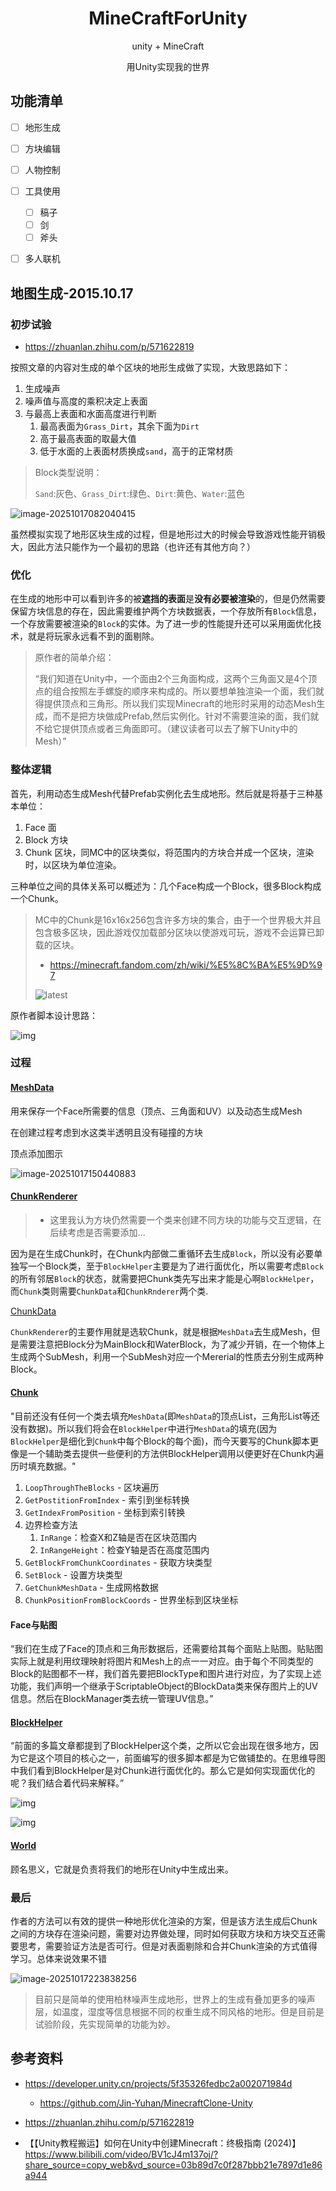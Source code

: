 <div align="center">
  <img src="https://upload.wikimedia.org/wikipedia/zh/1/17/Minecraft_explore_landscape.png" alt="">
  <h1>MineCraftForUnity</h1>
  <p>unity + MineCraft </p>
  <p>用Unity实现我的世界 </p>
</div>


## 功能清单

- [ ] 地形生成
- [ ] 方块编辑
- [ ] 人物控制
- [ ] 工具使用
  - [ ] 稿子
  - [ ] 剑
  - [ ] 斧头
- [ ] 多人联机



## 地图生成-2015.10.17

### 初步试验

- https://zhuanlan.zhihu.com/p/571622819

按照文章的内容对生成的单个区块的地形生成做了实现，大致思路如下：

1. 生成噪声
2. 噪声值与高度的乘积决定上表面
3. 与最高上表面和水面高度进行判断
   1. 最高表面为`Grass_Dirt`，其余下面为`Dirt`
   2. 高于最高表面的取最大值
   3. 低于水面的上表面材质换成`sand`，高于的正常材质



> Block类型说明：
>
> ​	`Sand`:灰色、`Grass_Dirt`:绿色、`Dirt`:黄色、`Water`:蓝色

![image-20251017082040415](README/image-20251017082040415.png)

虽然模拟实现了地形区块生成的过程，但是地形过大的时候会导致游戏性能开销极大，因此方法只能作为一个最初的思路（也许还有其他方向？）

### 优化

在生成的地形中可以看到许多的被**遮挡的表面**是**没有必要被渲染**的，但是仍然需要保留方块信息的存在，因此需要维护两个方块数据表，一个存放所有`Block`信息，一个存放需要被渲染的`Block`的实体。为了进一步的性能提升还可以采用面优化技术，就是将玩家永远看不到的面剔除。

> 原作者的简单介绍：
>
> “我们知道在Unity中，一个面由2个三角面构成，这两个三角面又是4个顶点的组合按照左手螺旋的顺序来构成的。所以要想单独渲染一个面，我们就得提供顶点和三角形。所以我们实现Minecraft的地形时采用的动态Mesh生成，而不是把方块做成Prefab,然后实例化。针对不需要渲染的面，我们就不给它提供顶点或者三角面即可。（建议读者可以去了解下Unity中的Mesh）”

### 整体逻辑

首先，利用动态生成Mesh代替Prefab实例化去生成地形。然后就是将基于三种基本单位：

1. Face 面
2. Block 方块
3. Chunk 区块，同MC中的区块类似，将范围内的方块合并成一个区块，渲染时，以区块为单位渲染。

三种单位之间的具体关系可以概述为：几个Face构成一个Block，很多Block构成一个Chunk。

> MC中的Chunk是16x16x256包含许多方块的集合，由于一个世界极大并且包含极多区块，因此游戏仅加载部分区块以使游戏可玩，游戏不会运算已卸载的区块。
>
> - https://minecraft.fandom.com/zh/wiki/%E5%8C%BA%E5%9D%97
>
> ![latest](README/latest.png)

原作者脚本设计思路：

![img](README/v2-fbbe7e11e87dfe49abbabd74270dfaa4_1440w.jpg)

### 过程

#### [MeshData](Assets/Scripts/WorldGenerateByCatNine/Face/MeshData.cs)

用来保存一个Face所需要的信息（顶点、三角面和UV）以及动态生成Mesh

在创建过程考虑到水这类半透明且没有碰撞的方块



顶点添加图示

![image-20251017150440883](README/image-20251017150440883.png)

#### [ChunkRenderer](Assets/Scripts/WorldGenerateByCatNine/Chunk/ChunkRenderer.cs)

> - 这里我认为方块仍然需要一个类来创建不同方块的功能与交互逻辑，在后续考虑是否需要添加...

因为是在生成Chunk时，在Chunk内部做二重循环去生成`Block`，所以没有必要单独写一个Block类，至于`BlockHelper`主要是为了进行面优化，所以需要考虑`Block`的所有邻居`Block`的状态，就需要把Chunk类先写出来才能是心啊`BlockHelper`，而`Chunk`类则需要`ChunkData`和`ChunkRnderer`两个类.

[ChunkData](Assets/Scripts/WorldGenerateByCatNine/Data.cs)

`ChunkRenderer`的主要作用就是选软Chunk，就是根据`MeshData`去生成Mesh，但是需要注意把Block分为MainBlock和WaterBlock，为了减少开销，在一个物体上生成两个SubMesh，利用一个SubMesh对应一个Mererial的性质去分别生成两种Block。



#### [Chunk](Assets/Scripts/WorldGenerateByCatNine/Chunk/Chunk.cs)

"目前还没有任何一个类去填充`MeshData`(即`MeshData`的顶点List，三角形List等还没有数据)。所以我们将会在`BlockHelper`中进行`MeshData`的填充(因为`BlockHelper`是细化到`Chunk`中每个Block的每个面)，而今天要写的Chunk脚本更像是一个辅助类去提供一些便利的方法供BlockHelper调用以便更好在Chunk内遍历时填充数据。"

1. `LoopThroughTheBlocks` - 区块遍历
2. `GetPostitionFromIndex` - 索引到坐标转换
3. `GetIndexFromPosition` - 坐标到索引转换
4. 边界检查方法
   1. `InRange`：检查X和Z轴是否在区块范围内
   2. `InRangeHeight`：检查Y轴是否在高度范围内
5. `GetBlockFromChunkCoordinates` - 获取方块类型
6. `SetBlock` - 设置方块类型
7. `GetChunkMeshData` - 生成网格数据
8. `ChunkPositionFromBlockCoords` - 世界坐标到区块坐标

#### Face与贴图

“我们在生成了Face的顶点和三角形数据后，还需要给其每个面贴上贴图。贴贴图实际上就是利用纹理映射将图片和Mesh上的点一一对应。由于每个不同类型的Block的贴图都不一样，我们首先要把BlockType和图片进行对应，为了实现上述功能，我们声明一个继承于ScriptableObject的BlockData类来保存图片上的UV信息。然后在BlockManager类去统一管理UV信息。”

#### [BlockHelper](Assets/Scripts/WorldGenerateByCatNine/Block/BlockHelper.cs)

“前面的多篇文章都提到了BlockHelper这个类，之所以它会出现在很多地方，因为它是这个项目的核心之一，前面编写的很多脚本都是为它做铺垫的。在思维导图中我们看到BlockHelper是对Chunk进行面优化的。那么它是如何实现面优化的呢？我们结合着代码来解释。”

![img](README/v2-8aca5491b96607da36d28c7df8568851_1440w-1760711520339-7.jpg)

![img](README/v2-555503cfc215b8157460ce02f4773a92_1440w.jpg)

#### [World](Assets/Scripts/WorldGenerateByCatNine/World/World.cs)

顾名思义，它就是负责将我们的地形在Unity中生成出来。

### 最后

作者的方法可以有效的提供一种地形优化渲染的方案，但是该方法生成后Chunk之间的方块存在渲染问题，需要对边界做处理，同时如何获取方块和方块交互还需要思考，需要验证方法是否可行。但是对表面剔除和合并Chunk渲染的方式值得学习。总体来说效果不错

![image-20251017223838256](README/image-20251017223838256-1760711922620-9.png)

> 目前只是简单的使用柏林噪声生成地形，世界上的生成有叠加更多的噪声层，如温度，湿度等信息根据不同的权重生成不同风格的地形。但是目前是试验阶段，先实现简单的功能为妙。

## 参考资料

- https://developer.unity.cn/projects/5f35326fedbc2a002071984d
  - https://github.com/Jin-Yuhan/MinecraftClone-Unity
- https://zhuanlan.zhihu.com/p/571622819

- 【【Unity教程搬运】如何在Unity中创建Minecraft：终极指南 (2024)】 https://www.bilibili.com/video/BV1cJ4m137oj/?share_source=copy_web&vd_source=03b89d7c0f287bbb21e7897d1e86a944
